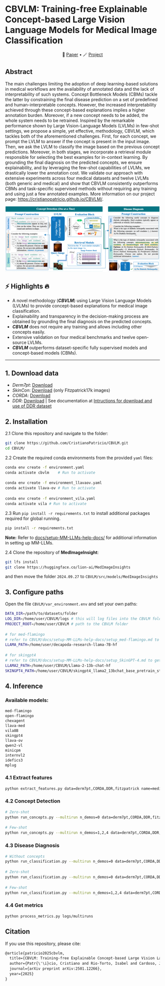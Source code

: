 # CBVLM: Training-free Explainable Concept-based Large Vision Language Models for Medical Image Classification

<p align="center">
📝 <a href="https://arxiv.org/abs/2501.12266" target="_blank">Paper</a> • 🪄 <a href="https://cristianopatricio.github.io/CBVLM/" target="_blank">Project</a>
</p>

## Abstract
The main challenges limiting the adoption of deep learning-based solutions in medical workflows are the availability of annotated data and the lack of interpretability of such systems. Concept Bottleneck Models (CBMs) tackle the latter by constraining the final disease prediction on a set of predefined and human-interpretable concepts. However, the increased interpretability achieved through these concept-based explanations implies a higher annotation burden. Moreover, if a new concept needs to be added, the whole system needs to be retrained. Inspired by the remarkable performance shown by Large Vision-Language Models (LVLMs) in few-shot settings, we propose a simple, yet effective, methodology, CBVLM, which tackles both of the aforementioned challenges. First, for each concept, we prompt the LVLM to answer if the concept is present in the input image. Then, we ask the LVLM to classify the image based on the previous concept predictions. Moreover, in both stages, we incorporate a retrieval module responsible for selecting the best examples for in-context learning. By grounding the final diagnosis on the predicted concepts, we ensure explainability, and by leveraging the few-shot capabilities of LVLMs, we drastically lower the annotation cost. We validate our approach with extensive experiments across four medical datasets and twelve LVLMs (both generic and medical) and show that CBVLM consistently outperforms CBMs and task-specific supervised methods without requiring any training and using just a few annotated examples. More information on our project page: https://cristianopatricio.github.io/CBVLM/.

<p align="center"><img title="Method" alt="Overview of CBVLM" src="assets/CBVLM_pipeline.png"></p>


## ⚡️ Highlights 🔥  
- A novel methodology (***CBVLM***) using Large Vision Language Models (LVLMs) to provide concept-based explanations for medical image classification.
- Explainability and transparency in the decision-making process are obtained by grounding the final diagnosis on the predicted concepts.
- ***CBVLM*** does not require any training and allows including other concepts easily.
- Extensive validation on four medical benchmarks and twelve open-source LVLMs.
- ***CBVLM*** outperforms dataset-specific fully supervised models and concept-based models (CBMs).

---

## 1. Download data

- *Derm7pt*: [Download](https://derm.cs.sfu.ca/Welcome.html)
- *SkinCon*: [Download](https://skincon-dataset.github.io/index.html#dataset) (only Fitzpatrick17k images)
- *CORDA*: [Download](https://zenodo.org/records/7821611)
- *DDR*: [Download](https://github.com/nkicsl/DDR-dataset) | See documentation at [Intructions for download and use of DDR dataset](docs/DDR_dataset_download_instructions.md)


## 2. Installation

2.1 Clone this repository and navigate to the folder:
```bash
git clone https://github.com/CristianoPatricio/CBVLM.git
cd CBVLM/
```

2.2 Create the required conda environments from the provided `yaml` files:

```bash
conda env create -f environment.yaml
conda activate cbvlm    # Run to activate

conda env create -f environment_llavaov.yaml
conda activate llava-ov # Run to activate

conda env create -f environment_vila.yaml
conda activate vila # Run to activate
```

2.3 Run `pip install -r requirements.txt` to install additional packages required for global running.
```bash
pip install -r requirements.txt
```
**Note:** Refer to [docs/setup-MM-LLMs-help-docs/](docs/setup-MM-LLMs-help-docs/) for additional information in setting up MM-LLMs.

2.4 Clone the repository of **MedImageInsight**:
```bash
git lfs install
git clone https://huggingface.co/lion-ai/MedImageInsights
```

and then move the folder `2024.09.27` to `CBVLM/src/models/MedImageInsights` 

## 3. Configure paths

Open the file `CBVLM/var_environment.env` and set your own paths:
```bash
DATA_DIR=/path/to/datasets/folder
LOG_DIR=/home/user/CBVLM/logs # this will log files into the CBVLM folder
PROJECT_ROOT=/home/user/CBVLM # path to the CBVLM folder

# for med-flamingo
# refer to CBVLM/docs/setup-MM-LLMs-help-docs/setup_med-flamingo.md to get instructions on how to download llama-7B
LLAMA_PATH=/home/user/decapoda-research-llama-7B-hf

# for skingpt4
# refer to CBVLM/docs/setup-MM-LLMs-help-docs/setup_SkinGPT-4.md to get instructions on how to download llama-2-13b-chat and skingpt4 checkpoint
LLAMA2_PATH=/home/user/CBVLM/Llama-2-13b-chat-hf
SKINGPT4_PATH=/home/user/CBVLM/skingpt4_llama2_13bchat_base_pretrain_stage2.pth
```

## 4. Inference

### Available models:
```
med-flamingo
open-flamingo
chexagent
llava-med
vila8B
skingpt4
llava-ov
qwen2-vl
minicpm
internvl2
idefics3
mplug
```

### 4.1 Extract features
```bash
python extract_features.py data=derm7pt,CORDA,DDR,fitzpatrick name=medimageinsight
```

### 4.2 Concept Detection

```bash
# Zero-shot
python run_concepts.py --multirun n_demos=0 data=derm7pt,CORDA,DDR,fitzpatrick17k name={insert_model_name} 

# Few-shot
python run_concepts.py --multirun n_demos=1,2,4 data=derm7pt,CORDA,DDR,fitzpatrick17k name={insert_model_name}  demo_selection=rices feature_extractor=medimageinsight bs=1 
```

### 4.3 Disease Diagnosis
```bash
# Without concepts
python run_classification.py --multirun n_demos=0 data=derm7pt,CORDA,DDR,fitzpatrick17k name={insert_model_name}  feature_extractor=medimageinsight use_concepts=null bs=1

# Zero-shot
python run_classification.py --multirun n_demos=0 data=derm7pt,CORDA,DDR,fitzpatrick17k name={insert_model_name}  feature_extractor=medimageinsight use_concepts=automatic bs=1

# Few-shot
python run_classification.py --multirun n_demos=1,2,4 data=derm7pt,CORDA,DDR,fitzpatrick17k name={insert_model_name}  demo_selection=rices feature_extractor=medimageinsight use_concepts=automatic bs=1
```

### 4.4 Get metrics
```bash
python process_metrics.py logs/multiruns
```

## Citation

If you use this repository, please cite:

```txt
@article{patricio2025cbvlm,
  title={CBVLM: Training-free Explainable Concept-based Large Vision Language Models for Medical Image Classification},
  author={Patr{\'\i}cio, Cristiano and Rio-Torto, Isabel and Cardoso, Jaime S and Teixeira, Lu{\'\i}s F and Neves, Jo{\~a}o C},
  journal={arXiv preprint arXiv:2501.12266},
  year={2025}
}
```